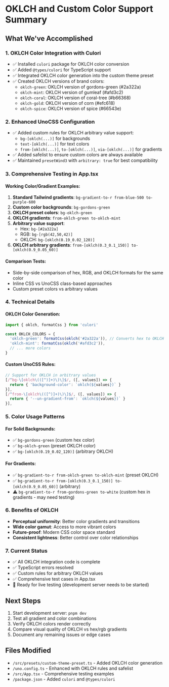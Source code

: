 # OKLCH and Custom Color Support Summary

## What We've Accomplished

### 1. **OKLCH Color Integration with Culori**

- ✅ Installed `culori` package for OKLCH color conversion
- ✅ Added `@types/culori` for TypeScript support
- ✅ Integrated OKLCH color generation into the custom theme preset
- ✅ Created OKLCH versions of brand colors:
  - `oklch-green`: OKLCH version of gordons-green (#2a322a)
  - `oklch-mint`: OKLCH version of gumleaf (#afd3c2)
  - `oklch-coral`: OKLCH version of coral-tree (#b66368)
  - `oklch-gold`: OKLCH version of corn (#efc618)
  - `oklch-spice`: OKLCH version of spice (#66543e)

### 2. **Enhanced UnoCSS Configuration**

- ✅ Added custom rules for OKLCH arbitrary value support:
  - `bg-[oklch(...)]` for backgrounds
  - `text-[oklch(...)]` for text colors
  - `from-[oklch(...)]`, `to-[oklch(...)]`, `via-[oklch(...)]` for gradients
- ✅ Added safelist to ensure custom colors are always available
- ✅ Maintained `presetWind3` with `arbitrary: true` for best compatibility

### 3. **Comprehensive Testing in App.tsx**

#### **Working Color/Gradient Examples:**

1. **Standard Tailwind gradients**: `bg-gradient-to-r from-blue-500 to-purple-600`
2. **Custom color backgrounds**: `bg-gordons-green`
3. **OKLCH preset colors**: `bg-oklch-green`
4. **OKLCH gradients**: `from-oklch-green to-oklch-mint`
5. **Arbitrary value support**:
   - Hex: `bg-[#2a322a]`
   - RGB: `bg-[rgb(42,50,42)]`
   - OKLCH: `bg-[oklch(0.19_0.02_120)]`
6. **OKLCH arbitrary gradients**: `from-[oklch(0.3_0.1_150)] to-[oklch(0.9_0.05_60)]`

#### **Comparison Tests:**

- Side-by-side comparison of hex, RGB, and OKLCH formats for the same color
- Inline CSS vs UnoCSS class-based approaches
- Custom preset colors vs arbitrary values

### 4. **Technical Details**

#### **OKLCH Color Generation:**

```typescript
import { oklch, formatCss } from 'culori'

const OKLCH_COLORS = {
  'oklch-green': formatCss(oklch('#2a322a')), // Converts hex to OKLCH
  'oklch-mint': formatCss(oklch('#afd3c2')),
  // ... more colors
}
```

#### **Custom UnoCSS Rules:**

```typescript
// Support for OKLCH in arbitrary values
[/^bg-\[oklch\(([^)]+)\)\]$/, ([, values]) => {
  return { 'background-color': `oklch(${values})` }
}],
[/^from-\[oklch\(([^)]+)\)\]$/, ([, values]) => {
  return { '--un-gradient-from': `oklch(${values})` }
}],
```

### 5. **Color Usage Patterns**

#### **For Solid Backgrounds:**

- ✅ `bg-gordons-green` (custom hex color)
- ✅ `bg-oklch-green` (preset OKLCH color)
- ✅ `bg-[oklch(0.19_0.02_120)]` (arbitrary OKLCH)

#### **For Gradients:**

- ✅ `bg-gradient-to-r from-oklch-green to-oklch-mint` (preset OKLCH)
- ✅ `bg-gradient-to-r from-[oklch(0.3_0.1_150)] to-[oklch(0.9_0.05_60)]` (arbitrary)
- ⚠️ `bg-gradient-to-r from-gordons-green to-white` (custom hex in gradients - may need testing)

### 6. **Benefits of OKLCH**

- **Perceptual uniformity**: Better color gradients and transitions
- **Wide color gamut**: Access to more vibrant colors
- **Future-proof**: Modern CSS color space standard
- **Consistent lightness**: Better control over color relationships

### 7. **Current Status**

- ✅ All OKLCH integration code is complete
- ✅ TypeScript errors resolved
- ✅ Custom rules for arbitrary OKLCH values
- ✅ Comprehensive test cases in App.tsx
- 🔄 Ready for live testing (development server needs to be started)

## Next Steps

1. Start development server: `pnpm dev`
2. Test all gradient and color combinations
3. Verify OKLCH colors render correctly
4. Compare visual quality of OKLCH vs hex/rgb gradients
5. Document any remaining issues or edge cases

## Files Modified

- `/src/presets/custom-theme-preset.ts` - Added OKLCH color generation
- `/uno.config.ts` - Enhanced with OKLCH rules and safelist
- `/src/App.tsx` - Comprehensive testing examples
- `/package.json` - Added `culori` and `@types/culori`
